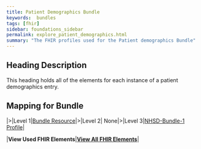 ```yaml
---
title: Patient Demographics Bundle
keywords:  bundles
tags: [fhir]
sidebar: foundations_sidebar
permalink: explore_patient_demographics.html
summary: "The FHIR profiles used for the Patient demographics Bundle"
---
```


## Heading Description ##
This heading holds all of the elements for each instance of a patient demographics entry.

## Mapping for Bundle ##

|>|Level 1|[Bundle Resource](http://hl7.org/fhir/stu3/bundle.html)|>|Level 2| None|>|Level 3|[NHSD-Bundle-1 Profile](http://xxx)|


|**View Used FHIR Elements**|**[View All FHIR Elements](explore_patient_demographics_all.html#mapping-for-bundle)**|

